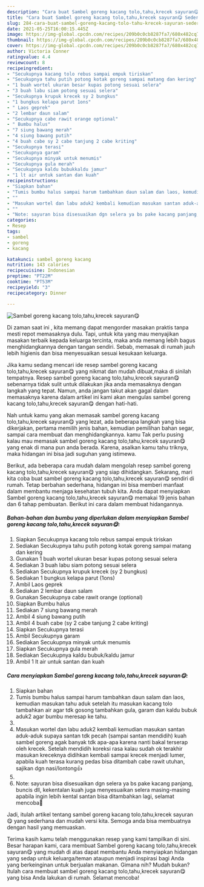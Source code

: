 ```yaml
---
description: "Cara buat Sambel goreng kacang tolo,tahu,krecek sayuran😋 Sederhana Untuk Jualan"
title: "Cara buat Sambel goreng kacang tolo,tahu,krecek sayuran😋 Sederhana Untuk Jualan"
slug: 284-cara-buat-sambel-goreng-kacang-tolo-tahu-krecek-sayuran-sederhana-untuk-jualan
date: 2021-05-25T16:00:15.445Z
image: https://img-global.cpcdn.com/recipes/209b0c0cb8287fa7/680x482cq70/sambel-goreng-kacang-tolotahukrecek-sayuran😋-foto-resep-utama.jpg
thumbnail: https://img-global.cpcdn.com/recipes/209b0c0cb8287fa7/680x482cq70/sambel-goreng-kacang-tolotahukrecek-sayuran😋-foto-resep-utama.jpg
cover: https://img-global.cpcdn.com/recipes/209b0c0cb8287fa7/680x482cq70/sambel-goreng-kacang-tolotahukrecek-sayuran😋-foto-resep-utama.jpg
author: Victoria Conner
ratingvalue: 4.4
reviewcount: 8
recipeingredient:
- "Secukupnya kacang tolo rebus sampai empuk tiriskan"
- "Secukupnya tahu putih potong kotak goreng sampai matang dan kering"
- "1 buah wortel ukuran besar kupas potong sesuai selera"
- "3 buah labu siam potong sesuai selera"
- "Secukupnya krupuk krecek sy 2 bungkus"
- "1 bungkus kelapa parut 1ons"
- " Laos geprek"
- "2 lembar daun salam"
- "Secukupnya cabe rawit orange optional"
- " Bumbu halus"
- "7 siung bawang merah"
- "4 siung bawang putih"
- "4 buah cabe sy 2 cabe tanjung 2 cabe kriting"
- "Secukupnya terasi"
- "Secukupnya garam"
- "Secukupnya minyak untuk menumis"
- "Secukupnya gula merah"
- "Secukupnya kaldu bubukkaldu jamur"
- "1 lt air untuk santan dan kuah"
recipeinstructions:
- "Siapkan bahan"
- "Tumis bumbu halus sampai harum tambahkan daun salam dan laos, kemudian masukan tahu aduk setelah itu masukan kacang tolo tambahkan air agar tdk gosong tambahkan gula, garam dan kaldu bubuk aduk2 agar bumbu meresap ke tahu."
- ""
- "Masukan wortel dan labu aduk2 kembali kemudian masukan santan aduk-aduk supaya santan tdk pecah (sampai santan mendidih) kuah sambel goreng agak banyak tdk apa-apa karena nanti bakal terserap oleh krecek. Setelah mendidih koreksi rasa kalau sudah ok terakhir masukan kreceknya didihkan kembali sampai krecek menjadi lumer, apabila kuah terasa kurang pedas bisa ditambah cabe rawit utuhan, sajikan dgn nasi/lontong👍"
- ""
- "Note: sayuran bisa disesuaikan dgn selera ya bs pake kacang panjang, buncis dll, kekentalan kuah juga menyesuaikan selera masing-masing apabila ingin lebih kental santan bisa ditambahkan lagi, selamat mencoba🙏"
categories:
- Resep
tags:
- sambel
- goreng
- kacang

katakunci: sambel goreng kacang 
nutrition: 143 calories
recipecuisine: Indonesian
preptime: "PT22M"
cooktime: "PT53M"
recipeyield: "3"
recipecategory: Dinner

---
```



![Sambel goreng kacang tolo,tahu,krecek sayuran😋](https://img-global.cpcdn.com/recipes/209b0c0cb8287fa7/680x482cq70/sambel-goreng-kacang-tolotahukrecek-sayuran😋-foto-resep-utama.jpg)

Di zaman  saat ini , kita memang dapat mengorder masakan praktis tanpa mesti repot memasaknya dulu. Tapi, untuk kita yang mau menyajikan masakan terbaik kepada keluarga tercinta, maka anda memang lebih bagus menghidangkannya dengan tangan sendiri. Sebab, memasak di rumah jauh lebih higienis dan bisa menyesuaikan sesuai kesukaan keluarga.

Jika kamu sedang mencari ide resep sambel goreng kacang tolo,tahu,krecek sayuran😋 yang nikmat dan mudah dibuat,maka di sinilah tempatnya. Resep sambel goreng kacang tolo,tahu,krecek sayuran😋  sebenarnya tidak sulit untuk dilakukan jika anda memasaknya dengan langkah yang tepat. Namun, anda jangan takut akan gagal dalam memasaknya 
karena dalam artikel ini kami akan mengulas sambel goreng kacang tolo,tahu,krecek sayuran😋 dengan hati-hati.  



Nah untuk kamu yang akan memasak sambel goreng kacang tolo,tahu,krecek sayuran😋 yang lezat, ada beberapa langkah yang bisa dikerjakan, pertama memilih jenis bahan, kemudian pemilihan bahan segar, sampai cara membuat dan menghidangkannya. kamu Tak perlu pusing kalau mau memasak sambel goreng kacang tolo,tahu,krecek sayuran😋 yang enak di mana pun anda berada. Karena, asalkan kamu  tahu triknya, maka hidangan ini bisa jadi suguhan yang istimewa.

Berikut, ada beberapa cara mudah dalam mengolah resep sambel goreng kacang tolo,tahu,krecek sayuran😋 yang siap dihidangkan. Sekarang, mari kita coba buat sambel goreng kacang tolo,tahu,krecek sayuran😋 sendiri di rumah. Tetap berbahan sederhana, hidangan ini bisa memberi manfaat dalam membantu menjaga kesehatan tubuh kita. Anda dapat menyiapkan Sambel goreng kacang tolo,tahu,krecek sayuran😋 memakai 19 jenis bahan dan 6 tahap pembuatan. Berikut ini cara dalam membuat hidangannya.

<!--inarticleads1-->

##### Bahan-bahan dan bumbu yang diperlukan dalam menyiapkan Sambel goreng kacang tolo,tahu,krecek sayuran😋:

1. Siapkan Secukupnya kacang tolo rebus sampai empuk tiriskan
1. Sediakan Secukupnya tahu putih potong kotak goreng sampai matang dan kering
1. Gunakan 1 buah wortel ukuran besar kupas potong sesuai selera
1. Sediakan 3 buah labu siam potong sesuai selera
1. Sediakan Secukupnya krupuk krecek (sy 2 bungkus)
1. Sediakan 1 bungkus kelapa parut (1ons)
1. Ambil  Laos geprek
1. Sediakan 2 lembar daun salam
1. Gunakan Secukupnya cabe rawit orange (optional)
1. Siapkan  Bumbu halus
1. Sediakan 7 siung bawang merah
1. Ambil 4 siung bawang putih
1. Ambil 4 buah cabe (sy 2 cabe tanjung 2 cabe kriting)
1. Siapkan Secukupnya terasi
1. Ambil Secukupnya garam
1. Sediakan Secukupnya minyak untuk menumis
1. Siapkan Secukupnya gula merah
1. Sediakan Secukupnya kaldu bubuk/kaldu jamur
1. Ambil 1 lt air untuk santan dan kuah




<!--inarticleads2-->

##### Cara menyiapkan Sambel goreng kacang tolo,tahu,krecek sayuran😋:

1. Siapkan bahan
1. Tumis bumbu halus sampai harum tambahkan daun salam dan laos, kemudian masukan tahu aduk setelah itu masukan kacang tolo tambahkan air agar tdk gosong tambahkan gula, garam dan kaldu bubuk aduk2 agar bumbu meresap ke tahu.
1. 
1. Masukan wortel dan labu aduk2 kembali kemudian masukan santan aduk-aduk supaya santan tdk pecah (sampai santan mendidih) kuah sambel goreng agak banyak tdk apa-apa karena nanti bakal terserap oleh krecek. Setelah mendidih koreksi rasa kalau sudah ok terakhir masukan kreceknya didihkan kembali sampai krecek menjadi lumer, apabila kuah terasa kurang pedas bisa ditambah cabe rawit utuhan, sajikan dgn nasi/lontong👍
1. 
1. Note: sayuran bisa disesuaikan dgn selera ya bs pake kacang panjang, buncis dll, kekentalan kuah juga menyesuaikan selera masing-masing apabila ingin lebih kental santan bisa ditambahkan lagi, selamat mencoba🙏




Jadi, itulah artikel tentang  sambel goreng kacang tolo,tahu,krecek sayuran😋  yang sederhana dan mudah versi kita. Semoga anda bisa membuatnya dengan hasil yang memuaskan. 

Terima kasih kamu telah menggunakan resep yang kami tampilkan di sini. Besar harapan kami, cara membuat  Sambel goreng kacang tolo,tahu,krecek sayuran😋 yang mudah di atas dapat membantu Anda menyiapkan hidangan yang sedap untuk keluarga/teman ataupun menjadi inspirasi bagi Anda yang berkeinginan untuk berjualan makanan. Gimana nih? Mudah bukan? Itulah cara membuat sambel goreng kacang tolo,tahu,krecek sayuran😋 yang bisa Anda lakukan di rumah. Selamat mencoba!

